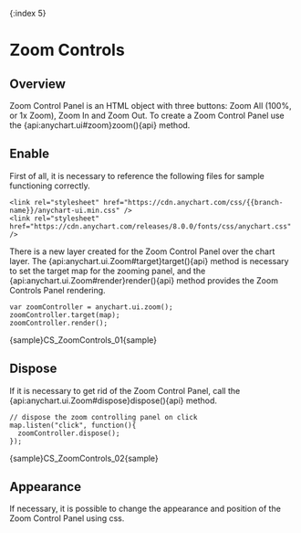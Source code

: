 {:index 5}
# Zoom Controls

## Overview

Zoom Control Panel is an HTML object with three buttons: Zoom All (100%, or 1x Zoom), Zoom In and Zoom Out. To create a Zoom Control Panel use the {api:anychart.ui#zoom}zoom(){api} method. 

## Enable

First of all, it is necessary to reference the following files for sample functioning correctly.

```
<link rel="stylesheet" href="https://cdn.anychart.com/css/{{branch-name}}/anychart-ui.min.css" />
<link rel="stylesheet" href="https://cdn.anychart.com/releases/8.0.0/fonts/css/anychart.css" />
```

There is a new layer created for the Zoom Control Panel over the chart layer. The {api:anychart.ui.Zoom#target}target(){api} method is necessary to set the target map for the zooming panel, and the {api:anychart.ui.Zoom#render}render(){api} method provides the Zoom Controls Panel rendering.

```
var zoomController = anychart.ui.zoom();
zoomController.target(map);
zoomController.render();
```
{sample}CS\_ZoomControls\_01{sample}


## Dispose

If it is necessary to get rid of the Zoom Control Panel, call the {api:anychart.ui.Zoom#dispose}dispose(){api} method.

```
// dispose the zoom controlling panel on click
map.listen("click", function(){
  zoomController.dispose();
});
```

{sample}CS\_ZoomControls\_02{sample}

## Appearance

If necessary, it is possible to change the appearance and position of the Zoom Control Panel using css. 